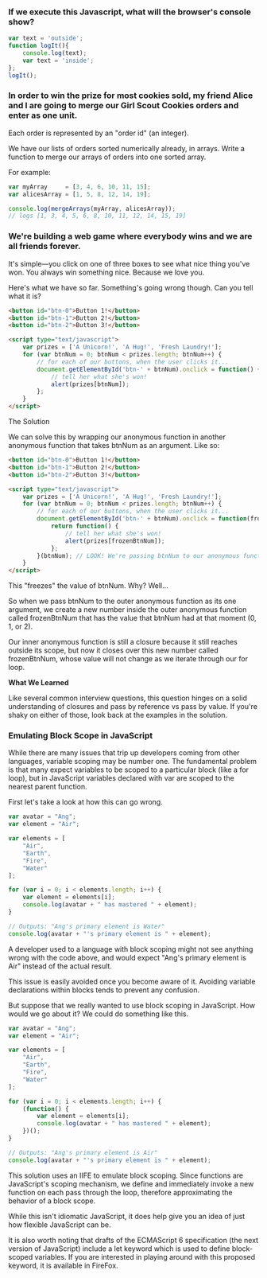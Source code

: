 ### If we execute this Javascript, what will the browser's console show?

```javascript
var text = 'outside';
function logIt(){
    console.log(text);
    var text = 'inside';
};
logIt();
```

### In order to win the prize for most cookies sold, my friend Alice and I are going to merge our Girl Scout Cookies orders and enter as one unit.
Each order is represented by an "order id" (an integer).

We have our lists of orders sorted numerically already, in arrays. Write a function to merge our arrays of orders into one sorted array.

For example:
```javascript
var myArray     = [3, 4, 6, 10, 11, 15];
var alicesArray = [1, 5, 8, 12, 14, 19];

console.log(mergeArrays(myArray, alicesArray));
// logs [1, 3, 4, 5, 6, 8, 10, 11, 12, 14, 15, 19]
```

### We're building a web game where everybody wins and we are all friends forever.
It's simple—you click on one of three boxes to see what nice thing you've won. You always win something nice. Because we love you.

Here's what we have so far. Something's going wrong though. Can you tell what it is?

```html
<button id="btn-0">Button 1!</button>
<button id="btn-1">Button 2!</button>
<button id="btn-2">Button 3!</button>

<script type="text/javascript">
    var prizes = ['A Unicorn!', 'A Hug!', 'Fresh Laundry!'];
    for (var btnNum = 0; btnNum < prizes.length; btnNum++) {
        // for each of our buttons, when the user clicks it...
        document.getElementById('btn-' + btnNum).onclick = function() {
            // tell her what she's won!
            alert(prizes[btnNum]);
        };
    }
</script>
```
The Solution

We can solve this by wrapping our anonymous function in another anonymous function that takes btnNum as an argument. Like so:

```html
<button id="btn-0">Button 1!</button>
<button id="btn-1">Button 2!</button>
<button id="btn-2">Button 3!</button>

<script type="text/javascript">
    var prizes = ['A Unicorn!', 'A Hug!', 'Fresh Laundry!'];
    for (var btnNum = 0; btnNum < prizes.length; btnNum++) {
        // for each of our buttons, when the user clicks it...
        document.getElementById('btn-' + btnNum).onclick = function(frozenBtnNum){
            return function() {
                // tell her what she's won!
                alert(prizes[frozenBtnNum]);
            };
        }(btnNum); // LOOK! We're passing btnNum to our anonymous function here!
    }
</script>
```

This "freezes" the value of btnNum. Why? Well...

So when we pass btnNum to the outer anonymous function as its one argument, we create a new number inside the outer anonymous function called frozenBtnNum that has the value that btnNum had at that moment (0, 1, or 2).

Our inner anonymous function is still a closure because it still reaches outside its scope, but now it closes over this new number called frozenBtnNum, whose value will not change as we iterate through our for loop.

<b>What We Learned</b>

Like several common interview questions, this question hinges on a solid understanding of closures and pass by reference vs pass by value. If you're shaky on either of those, look back at the examples in the solution.

### Emulating Block Scope in JavaScript
While there are many issues that trip up developers coming from other languages, variable scoping may be number one. The fundamental problem is that many expect variables to be scoped to a particular block (like a for loop), but in JavaScript variables declared with var are scoped to the nearest parent function.

First let's take a look at how this can go wrong.

```javascript
var avatar = "Ang";
var element = "Air";

var elements = [
    "Air",
    "Earth",
    "Fire",
    "Water"
];

for (var i = 0; i < elements.length; i++) {
    var element = elements[i];
    console.log(avatar + " has mastered " + element);
}

// Outputs: "Ang's primary element is Water"
console.log(avatar + "'s primary element is " + element);
```

A developer used to a language with block scoping might not see anything wrong with the code above, and would expect "Ang's primary element is Air" instead of the actual result.

This issue is easily avoided once you become aware of it. Avoiding variable declarations within blocks tends to prevent any confusion.

But suppose that we really wanted to use block scoping in JavaScript. How would we go about it? We could do something like this.

```javascript
var avatar = "Ang";
var element = "Air";

var elements = [
    "Air",
    "Earth",
    "Fire",
    "Water"
];

for (var i = 0; i < elements.length; i++) {
    (function() {
        var element = elements[i];
        console.log(avatar + " has mastered " + element);
    })();
}

// Outputs: "Ang's primary element is Air"
console.log(avatar + "'s primary element is " + element);
```

This solution uses an IIFE to emulate block scoping. Since functions are JavaScript's scoping mechanism, we define and immediately invoke a new function on each pass through the loop, therefore approximating the behavior of a block scope.

While this isn't idiomatic JavaScript, it does help give you an idea of just how flexible JavaScript can be.

It is also worth noting that drafts of the ECMAScript 6 specification (the next version of JavaScript) include a let keyword which is used to define block-scoped variables. If you are interested in playing around with this proposed keyword, it is available in FireFox.
